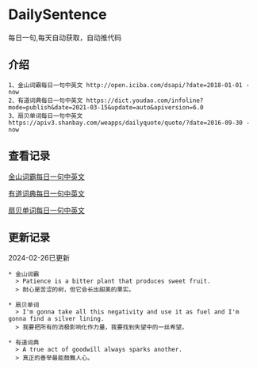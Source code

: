 # DailySentence

每日一句,每天自动获取，自动推代码

## 介绍

```
1、金山词霸每日一句中英文 http://open.iciba.com/dsapi/?date=2018-01-01 - now
2、有道词典每日一句中英文 https://dict.youdao.com/infoline?mode=publish&date=2021-03-15&update=auto&apiversion=6.0
3、扇贝单词每日一句中英文 https://apiv3.shanbay.com/weapps/dailyquote/quote/?date=2016-09-30 - now
```

## 查看记录

[金山词霸每日一句中英文](./data/iciba/)

[有道词典每日一句中英文](./data/youdao/)

[扇贝单词每日一句中英文](./data/shanbay/)

## 更新记录
2024-02-26已更新 
```
* 金山词霸
  > Patience is a bitter plant that produces sweet fruit.
  > 耐心是苦涩的树，但它会长出甜美的果实。

* 扇贝单词
  > I'm gonna take all this negativity and use it as fuel and I'm gonna find a silver lining.
  > 我要把所有的消极影响化作力量，我要找到失望中的一丝希望。

* 有道词典
  > A true act of goodwill always sparks another.
  > 真正的善举最能鼓舞人心。

```
